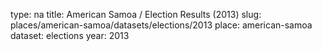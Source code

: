 type: na
title: American Samoa / Election Results (2013)
slug: places/american-samoa/datasets/elections/2013
place: american-samoa
dataset: elections
year: 2013
